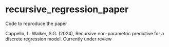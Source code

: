 # recursive_regression_paper
Code to reproduce the paper

Cappello, L. Walker, S.G. (2024), Recursive non-parametric predictive for a discrete regression model. Currently under review
